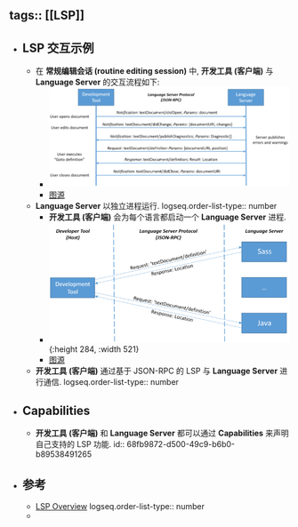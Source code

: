tags:: [[LSP]]
---

- ## LSP 交互示例
	- 在 **常规编辑会话 (routine editing session)** 中, **开发工具 (客户端)** 与 **Language Server** 的交互流程如下:
		- ![image.png](../assets/image_1761318533566_0.png)
		- [图源](https://microsoft.github.io/language-server-protocol/overviews/lsp/overview/)
	- **Language Server** 以独立进程运行.
	  logseq.order-list-type:: number
		- **开发工具 (客户端)** 会为每个语言都启动一个 **Language Server** 进程.
		- ![image.png](../assets/image_1761319759753_0.png){:height 284, :width 521}
		- [图源](https://microsoft.github.io/language-server-protocol/overviews/lsp/overview/)
	- **开发工具 (客户端)** 通过基于 JSON-RPC 的 LSP 与 **Language Server** 进行通信.
	  logseq.order-list-type:: number
- ## Capabilities
	- **开发工具 (客户端)**  和 **Language Server** 都可以通过 **Capabilities** 来声明自己支持的 LSP 功能.
	  id:: 68fb9872-d500-49c9-b6b0-b89538491265
- ## 参考
	- [LSP Overview](https://microsoft.github.io/language-server-protocol/overviews/lsp/overview/)
	  logseq.order-list-type:: number
	-